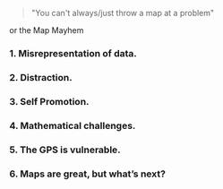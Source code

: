 > "You can't always/just throw a map at a problem"

or the Map Mayhem

### 1. Misrepresentation of data.

### 2. Distraction.

### 3. Self Promotion.

### 4. Mathematical challenges.

### 5. The GPS is vulnerable.

### 6. Maps are great, but what’s next?